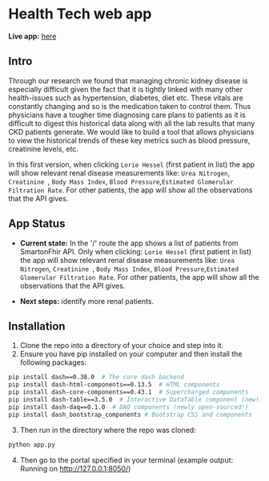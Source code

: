 # Health Tech web app


**Live app:** [here](https://ht-kidney-disease.herokuapp.com/)

## Intro

Through our research we found that managing chronic kidney disease is especially
difficult given the fact that it is tightly linked with many other health-issues
such as hypertension, diabetes, diet etc. These vitals are constantly changing
and so is the medication taken to control them. Thus physicians have a tougher
time diagnosing care plans to patients as it is difficult to digest this
historical data along with all the lab results that many CKD patients generate.
We would like to build a tool that allows physicians to view the historical
trends of these key metrics such as blood pressure, creatinine levels,
etc.

In this first version, when clicking `Lorie Hessel` (first patient in list)
the app will show relevant renal disease measurements like: `Urea Nitrogen`,
`Creatinine `, `Body Mass Index`, `Blood Pressure`,`Estimated Glomerular
Filtration Rate`. For other patients, the app will show all the observations
that the API gives.


## App Status

- **Current state:** In the '/' route the app shows a list of patients from
  SmartonFhir API. Only when clicking: `Lorie Hessel` (first patient in list)
  the app will show relevant renal disease measurements like: `Urea Nitrogen`,
  `Creatinine `, `Body Mass Index`, `Blood Pressure`,`Estimated Glomerular
  Filtration Rate`. For other patients, the app will show all the observations
  that the API gives.

- **Next steps:** identify more renal patients.

## Installation

1. Clone the repo into a directory of your choice and step into it.
2. Ensure you have pip installed on your computer and then install the following packages:

```bash
pip install dash==0.38.0  # The core dash backend
pip install dash-html-components==0.13.5  # HTML components
pip install dash-core-components==0.43.1  # Supercharged components
pip install dash-table==3.5.0  # Interactive DataTable component (new!)
pip install dash-daq==0.1.0  # DAQ components (newly open-sourced!)
pip install dash_bootstrap_components # Bootstrap CSS and components
```


3. Then run in the directory where the repo was cloned: 

```bash
python app.py
```

4. Then go to the portal specified in your terminal (example output: Running on http://127.0.0.1:8050/)


